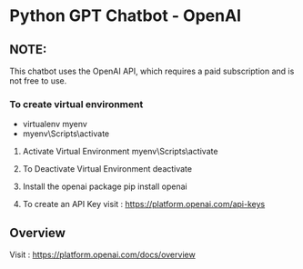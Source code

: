 # Python GPT Chatbot - OpenAI

## NOTE:
This chatbot uses the OpenAI API, which requires a paid subscription and is not free to use.

### To create virtual environment
- virtualenv myenv
- myenv\Scripts\activate

1. Activate Virtual Environment
myenv\Scripts\activate

2. To Deactivate Virtual Environment 
deactivate

3. Install the openai package
pip install openai

4. To create an API Key
visit : https://platform.openai.com/api-keys

## Overview
Visit : https://platform.openai.com/docs/overview

